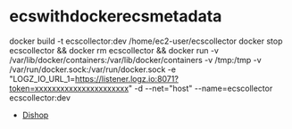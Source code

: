 # ecswithdockerecsmetadata

docker build -t ecscollector:dev /home/ec2-user/ecscollector
docker stop ecscollector && docker rm ecscollector && docker run -v /var/lib/docker/containers:/var/lib/docker/containers -v /tmp:/tmp -v /var/run/docker.sock:/var/run/docker.sock -e "LOGZ_IO_URL_1=https://listener.logz.io:8071?token=xxxxxxxxxxxxxxxxxxxxxx" -d --net="host" --name=ecscollector ecscollector:dev

- [Dishop](https://dishop.co)

